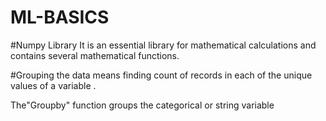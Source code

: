 # ML-BASICS

#Numpy Library
It is an essential library for mathematical calculations and contains several mathematical functions.

#Grouping the data
means finding count of records in each of the unique values of a variable .

The"Groupby" function groups the categorical or string variable

